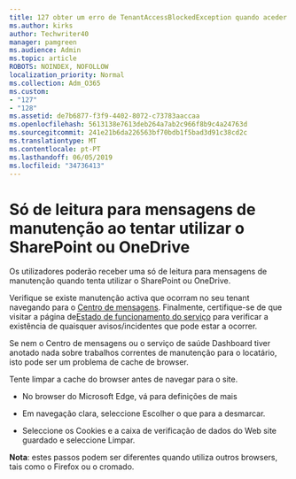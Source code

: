 ```yaml
---
title: 127 obter um erro de TenantAccessBlockedException quando aceder a correio electrónico?
ms.author: kirks
author: Techwriter40
manager: pamgreen
ms.audience: Admin
ms.topic: article
ROBOTS: NOINDEX, NOFOLLOW
localization_priority: Normal
ms.collection: Adm_O365
ms.custom:
- "127"
- "128"
ms.assetid: de7b6877-f3f9-4402-8072-c73783aaccaa
ms.openlocfilehash: 5613138e7613deb264a7ab2c966f8b9c4a24763d
ms.sourcegitcommit: 241e21b6da226563bf70bdb1f5bad3d91c38cd2c
ms.translationtype: MT
ms.contentlocale: pt-PT
ms.lasthandoff: 06/05/2019
ms.locfileid: "34736413"
---
```

# <a name="read-only-for-maintenance-message-when-attempting-to-use-sharepoint-or-onedrive"></a>Só de leitura para mensagens de manutenção ao tentar utilizar o SharePoint ou OneDrive

Os utilizadores poderão receber uma só de leitura para mensagens de manutenção quando tenta utilizar o SharePoint ou OneDrive.

Verifique se existe manutenção activa que ocorram no seu tenant navegando para o [Centro de mensagens](https://portal.office.com/adminportal/home#/MessageCenter). Finalmente, certifique-se de que visitar a página de[Estado de funcionamento do serviço](https://portal.office.com/adminportal/home#/servicehealth) para verificar a existência de quaisquer avisos/incidentes que pode estar a ocorrer.

Se nem o Centro de mensagens ou o serviço de saúde Dashboard tiver anotado nada sobre trabalhos correntes de manutenção para o locatário, isto pode ser um problema de cache de browser.

Tente limpar a cache do browser antes de navegar para o site.

- No browser do Microsoft Edge, vá para definições de mais

- Em navegação clara, seleccione Escolher o que para a desmarcar.
- Seleccione os Cookies e a caixa de verificação de dados do Web site guardado e seleccione Limpar.

**Nota**: estes passos podem ser diferentes quando utiliza outros browsers, tais como o Firefox ou o cromado.

